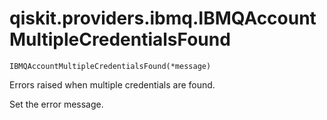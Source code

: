 # qiskit.providers.ibmq.IBMQAccountMultipleCredentialsFound

`IBMQAccountMultipleCredentialsFound(*message)`

Errors raised when multiple credentials are found.

Set the error message.
